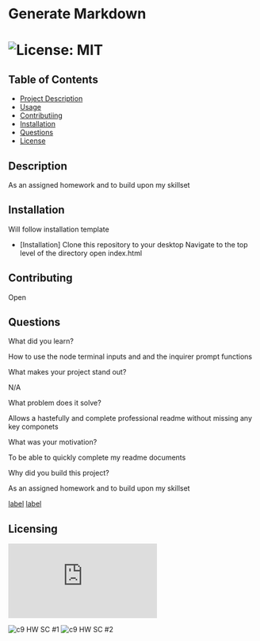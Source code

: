 
  
  # Generate Markdown

  # ![License: MIT](https://img.shields.io/badge/License-MIT-yellow.svg)

  ## Table of Contents
  - [Project Description](#Description)
  - [Usage](#Usage)
  - [Contributiing](#Contributing)
  - [Installation](#Installation)
  - [Questions](#Questions)
  - [License](#license)

  ## Description
  As an assigned homework and to build upon my skillset

  ## Installation
  Will follow installation template
  - [Installation]
  Clone this repository to your desktop
  Navigate to the top level of the directory
  open index.html

  ## Contributing
  Open

  ## Questions
  What did you learn?

  How to use the node terminal inputs and and the inquirer prompt functions

  What makes your project stand out?

  N/A

  What problem does it solve?

  Allows a hastefully and complete professional readme without missing any key componets

  What was your motivation?

  To be able to quickly complete my readme documents

  Why did you build this project?
  
  As an assigned homework and to build upon my skillset

  [label](./images/c9%20HW%20SC%20%231.jpg)
  [label](./images/c9%20HW%20SC%20%232.jpg)
 
  
  ## Licensing
   ![License: MIT](https://https://www.mit.edu/~amini/LICENSE.md) 

 ![c9 HW SC #1](https://user-images.githubusercontent.com/110114608/216490895-770c1af9-92f6-4a60-9675-7fd9763c6e1b.jpg)
![c9 HW SC #2](https://user-images.githubusercontent.com/110114608/216490904-036ee50b-40eb-4e19-9f29-ad128cf2b449.jpg)
